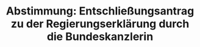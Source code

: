 ---
abstimmung:
  abstimmung: 1
  bundestagssitzung: 60
  legislaturperiode: 18
categories:
- Energie
data:
- title: Abstimmungsergebnis 20141016_1-data.pdf
  url: /res/abstimmungsliste/20141016_1-data.pdf
- title: Abstimmungsergebnis 20141016_1_xls-data.csv
  url: /res/abstimmungsliste/analyses/20141016_1_xls-data.csv
documents:
- local: /res/abstimmungsdaten/018-060-01/1802895.pdf
  title: Drucksache 18/02895.pdf
  url: http://dip21.bundestag.de/dip21/btd/18/028/1802895.pdf
ergebnis:
  cdu/csu:
    enthaltung: 1
    gesamt: 311
    ja: 0
    nein: 288
    nichtabgegeben: 22
    ungueltig: 0
  die.linke:
    enthaltung: 0
    gesamt: 64
    ja: 57
    nein: 0
    nichtabgegeben: 7
    ungueltig: 0
  file: 20141016_1_xls-data.csv
  gruenen:
    enthaltung: 0
    gesamt: 63
    ja: 61
    nein: 0
    nichtabgegeben: 2
    ungueltig: 0
  spd:
    enthaltung: 0
    gesamt: 193
    ja: 0
    nein: 187
    nichtabgegeben: 6
    ungueltig: 0
layout: abstimmung
links:
- title: https://www.bundestag.de/parlament/plenum/abstimmung/abstimmung?id=302
  url: https://www.bundestag.de/parlament/plenum/abstimmung/abstimmung?id=302
preview: "Deutscher Bundestag\n\n60. Sitzung des Deutschen Bundestages\nam Donnerstag,\
  \ 16.Oktober 2014\nEndg\xFCltiges Ergebnis der Namentlichen Abstimmung Nr. 1\n\n\
  Entschlie\xDFungsantrag der Abgeordneten Sylvia Kotting-Uhl, Oliver Krischer, Annalena\n\
  Baerbock, weiterer Abgeordneter und der Fraktion B\xDCNDNIS 90/DIE GR\xDCNEN\nzu\
  \ der Abgabe einer Regierungserkl\xE4rung durch die Bundeskanzlerin\nzum ASEM-Gipfel\
  \ am 16./17. Oktober 2014, zum Europ\xE4ischen Rat am\n23./24. Oktober 2014 und\
  \ zum Euro-Gipfel am 24. Oktober 2014 in Br\xFCssel\nDrs. 18/2895\n\nAbgegebene\
  \ Stimmen insgesamt:\n\n594\n37\n\nNicht abgegebene Stimmen:\nJa-Stimmen:\n\n118\n\
  \nNein-Stimmen:\n\n475\n\nEnthaltungen:\n\n1\n\nUng\xFCltige:\n\n0\n\nBerlin, den\
  \ 16.10.2014\n\nBeginn: 11:15\nEnde: 11:18\n"
tags:
- Kernenergie
- AKW
- EU
- Hinkley Point C
title: "Abstimmung: Entschlie\xDFungsantrag zu der Regierungserkl\xE4rung durch die\
  \ Bundeskanzlerin"
---